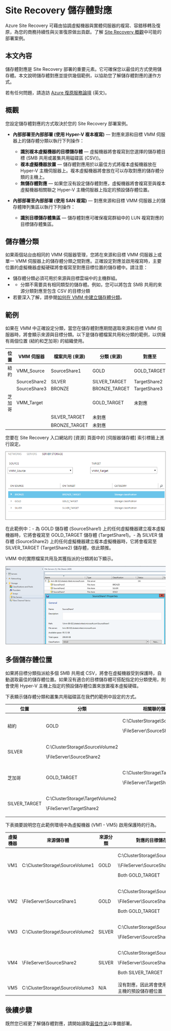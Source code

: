 <properties
	pageTitle="Site Recovery 儲存體對應"
	description="Azure Site Recovery 可將內部部署上虛擬機器和實體伺服器的複寫、容錯移轉及復原協調至 Azure 或次要內部部署站台。"
	services="site-recovery"
	documentationCenter=""
	authors="rayne-wiselman"
	manager="jwhit"
	editor=""/>

<tags
	ms.service="site-recovery"
	ms.devlang="na"
	ms.topic="get-started-article"
	ms.tgt_pltfrm="na"
	ms.workload="storage-backup-recovery"
	ms.date="05/08/2015"
	ms.author="raynew"/>


# Site Recovery 儲存體對應


Azure Site Recovery 可藉由協調虛擬機器與實體伺服器的複寫、容錯移轉及復原，為您的商務持續性與災害復原做出貢獻。了解 [Site Recovery 概觀](site-recovery-overview.md)中可能的部署案例。


## 本文內容

儲存體對應是 Site Recovery 部署的重要元素。它可確保您以最佳的方式使用儲存體。本文說明儲存體對應並提供幾個範例，以協助您了解儲存體對應的運作方式。


若有任何問題，請造訪 [Azure 復原服務論壇](https://social.msdn.microsoft.com/forums/azure/home?forum=hypervrecovmgr) (英文)。

## 概觀

您設定儲存體對應的方式取決於您的 Site Recovery 部署案例。



- **內部部署至內部部署 (使用 Hyper-V 複本複寫)** — 對應來源和目標 VMM 伺服器上的儲存體分類以執行下列操作：

	- **識別複本虛擬機器的目標儲存體** — 虛擬機器將會複寫到您選擇的儲存體目標 (SMB 共用或叢集共用磁碟區 (CSV))。
	- **複本虛擬機器放置** — 儲存體對應用於以最佳方式將複本虛擬機器放在 Hyper-V 主機伺服器上。複本虛擬機器將會放在可以存取對應的儲存體分類的主機上。
	- **無儲存體對應** — 如果您沒有設定儲存體對應，虛擬機器將會複寫至與複本虛擬機器相關聯之 Hyper-V 主機伺服器上指定的預設儲存體位置。

- **內部部署至內部部署 (使用 SAN 複寫)** — 對應來源和目標 VMM 伺服器上的儲存體陣列集區以執行下列操作：
	- **識別目標儲存體集區** — 儲存體對應可確保複寫群組中的 LUN 複寫對應的目標儲存體集區。



## 儲存體分類

如果兩個站台由相同的 VMM 伺服器管理，您將在來源和目標 VMM 伺服器上或單一 VMM 伺服器上的儲存體分類之間對應。正確設定對應並啟用複寫時，主要位置的虛擬機器虛擬硬碟將會複寫至對應目標位置的儲存體中。請注意：

- 儲存體分類必須可用於來源與目標雲端中的主機群組。
- - 分類不需要具有相同類型的儲存體。例如，您可以將包含 SMB 共用的來源分類對應至包含 CSV 的目標分類
- 若要深入了解，請參閱[如何在 VMM 中建立儲存體分類](https://technet.microsoft.com/library/gg610685.aspx)。

## 範例

如果在 VMM 中正確設定分類，當您在儲存體對應期間選取來源和目標 VMM 伺服器時，將會顯示來源與目標分類。以下是儲存體檔案共用和分類的範例，以供擁有兩個位置 (紐約和芝加哥) 的組織使用。

**位置** | **VMM 伺服器** | **檔案共用 (來源)** | **分類 (來源)** | **對應至** | **檔案共用 (目標)**
---|---|--- |---|---|---
紐約 | VMM\_Source| SourceShare1 | GOLD | GOLD\_TARGET | TargetShare1
 | | SourceShare2 | SILVER | SILVER\_TARGET | TargetShare2
 | | SourceShare3 | BRONZE | BRONZE\_TARGET | TargetShare3
芝加哥 | VMM\_Target | | GOLD\_TARGET | 未對應 |
| | | SILVER\_TARGET | 未對應 |
 | | | BRONZE\_TARGET | 未對應

您要在 Site Recovery 入口網站的 [資源] 頁面中的 [伺服器儲存體] 索引標籤上進行設定。

![設定儲存體對應](./media/site-recovery-storage-mapping/StorageMapping1.png)

在此範例中：- 為 GOLD 儲存體 (SourceShare1) 上的任何虛擬機器建立複本虛擬機器時，它將會複寫至 GOLD\_TARGET 儲存體 (TargetShare1)。- 為 SILVER 儲存體 (SourceShare2) 上的任何虛擬機器建立複本虛擬機器時，它將會複寫至 SILVER\_TARGET (TargetShare2) 儲存體，依此類推。

VMM 中的實際檔案共用及其獲指派的分類將如下顯示。

![VMM 中的儲存體分類](./media/site-recovery-storage-mapping/StorageMapping2.png)

## 多個儲存體位置

如果將目標分類指派給多個 SMB 共用或 CSV，將會在虛擬機器受到保護時，自動選取最佳的儲存體位置。如果沒有適合的目標儲存體可搭配指定的分類使用，則會使用 Hyper-V 主機上指定的預設儲存體位置來放置複本虛擬硬碟。

下表顯示儲存體分類和叢集共用磁碟區在我們的範例中設定的方式。

**位置** | **分類** | **相關聯的儲存體**
---|---|---
紐約 | GOLD | <p>C:\\ClusterStorage\\SourceVolume1</p><p>\\FileServer\\SourceShare1</p>
 | SILVER | <p>C:\\ClusterStorage\\SourceVolume2</p><p>\\FileServer\\SourceShare2</p>
芝加哥 | GOLD\_TARGET | <p>C:\\ClusterStorage\\TargetVolume1</p><p>\\FileServer\\TargetShare1</p>
 | SILVER\_TARGET| <p>C:\\ClusterStorage\\TargetVolume2</p><p>\\FileServer\\TargetShare2</p>

下表摘要說明您在此範例環境中為虛擬機器 (VM1 - VM5) 啟用保護時的行為。

**虛擬機器** | **來源儲存體** | **來源分類** | **對應的目標儲存體**
---|---|---|---
VM1 | C:\\ClusterStorage\\SourceVolume1 | GOLD | <p>C:\\ClusterStorage\\SourceVolume1</p><p>\\\\FileServer\\SourceShare1</p><p>Both GOLD\_TARGET</p>
VM2 | \\FileServer\\SourceShare1 | GOLD | <p>C:\\ClusterStorage\\SourceVolume1</p><p>\\FileServer\\SourceShare1</p> <p>Both GOLD\_TARGET</p>
VM3 | C:\\ClusterStorage\\SourceVolume2 | SILVER | <p>C:\\ClusterStorage\\SourceVolume2</p><p>\\FileServer\\SourceShare2</p>
VM4 | \\FileServer\\SourceShare2 | SILVER |<p>C:\\ClusterStorage\\SourceVolume2</p><p>\\FileServer\\SourceShare2</p><p>Both SILVER\_TARGET</p>
VM5 | C:\\ClusterStorage\\SourceVolume3 | N/A | 沒有對應，因此將會使用 Hyper-V 主機的預設儲存體位置

## 後續步驟

既然您已經更了解儲存體對應，請開始讀取[最佳作法](site-recovery-best-practices.md)以準備部署。
 

<!---HONumber=August15_HO6-->